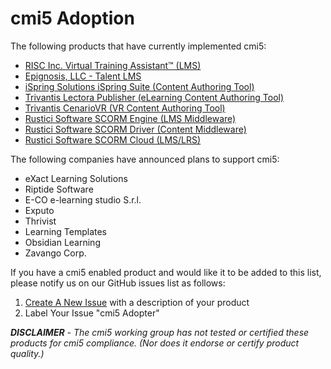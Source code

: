 
# cmi5 Adoption

The following products that have currently implemented cmi5:

- [RISC Inc. Virtual Training Assistant™ (LMS)](http://risc-inc.com/)
- [Epignosis, LLC - Talent LMS](https://www.talentlms.com/)
- [iSpring Solutions iSpring Suite (Content Authoring Tool)](http://www.ispringsolutions.com/)
- [Trivantis Lectora Publisher (eLearning Content Authoring Tool)](https://www.trivantis.com/products/publisher-training-software)
- [Trivantis CenarioVR (VR Content Authoring Tool)](https://www.cenariovr.com/)
- [Rustici Software SCORM Engine (LMS Middleware)](http://scorm.com/scorm-solved/scorm-engine/)
- [Rustici Software SCORM Driver (Content Middleware)](http://scorm.com/scorm-solved/scorm-driver/driver-cmi5/)
- [Rustici Software SCORM Cloud (LMS/LRS)](http://scorm.com/scorm-solved/scorm-cloud-features/)

The following companies have announced plans to support cmi5:

- eXact Learning Solutions
- Riptide Software
- E-CO e-learning studio S.r.l.
- Exputo
- Thrivist
- Learning Templates
- Obsidian Learning
- Zavango Corp.

If you have a cmi5 enabled product and would like it to be added to this list, please notify us on our GitHub issues list as follows:

1. [Create A New Issue](https://github.com/AICC/CMI-5_Spec_Current/issues/new?title=cmi5%20Adopter) with a description of your product
2. Label Your Issue "cmi5 Adopter"

_**DISCLAIMER** - The cmi5 working group has not tested or certified these products for cmi5 compliance.  (Nor does it endorse or certify product quality.)_
